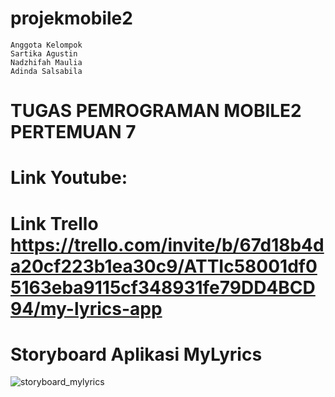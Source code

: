 # projekmobile2
```
Anggota Kelompok
Sartika Agustin
Nadzhifah Maulia
Adinda Salsabila
```
# TUGAS PEMROGRAMAN MOBILE2 PERTEMUAN 7
# Link Youtube: 
# Link Trello https://trello.com/invite/b/67d18b4da20cf223b1ea30c9/ATTIc58001df05163eba9115cf348931fe79DD4BCD94/my-lyrics-app
# Storyboard Aplikasi MyLyrics
![storyboard_mylyrics](https://github.com/user-attachments/assets/faec123e-585b-4ff4-b273-f13f5c1f2896)


